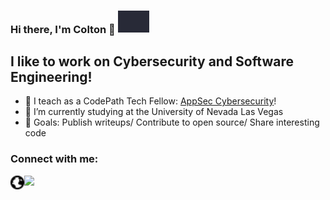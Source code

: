 ### Hi there, I'm Colton 👋 <img width="50px" src="https://github.com/colton-gabertan/colton-gabertan/blob/main/My-img8bit-com-Effect.gif">

## I like to work on Cybersecurity and Software Engineering!

- 🔭 I teach as a CodePath Tech Fellow: [AppSec Cybersecurity][course]!
- 🌱 I’m currently studying at the University of Nevada Las Vegas
- 🥅 Goals: Publish writeups/ Contribute to open source/ Share interesting code

### Connect with me:

[<img align="left" width="22px" src="https://raw.githubusercontent.com/iconic/open-iconic/master/svg/globe.svg" />][website]
[<img align="left" width="22px" src="https://cdn.jsdelivr.net/npm/simple-icons@v3/icons/linkedin.svg" />][linkedin]

<br />

[website]: https://gabertan-colton.medium.com/
[course]: https://courses.codepath.org/snippets/cybersecurity_university/syllabus_10week
[linkedin]: https://www.linkedin.com/in/colton-gabertan-463836209/
